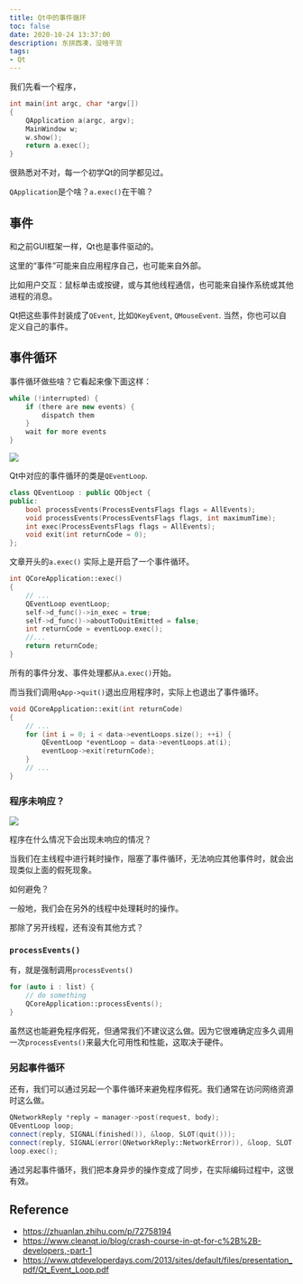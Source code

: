 ```yaml
---
title: Qt中的事件循环
toc: false
date: 2020-10-24 13:37:00
description: 东拼西凑，没啥干货
tags:
- Qt
---
```


我们先看一个程序，

```c++
int main(int argc, char *argv[])
{
    QApplication a(argc, argv);
    MainWindow w;
    w.show();
    return a.exec();
}
```

很熟悉对不对，每一个初学Qt的同学都见过。

`QApplication`是个啥？`a.exec()`在干嘛？

## 事件

和之前GUI框架一样，Qt也是事件驱动的。

这里的“事件”可能来自应用程序自己，也可能来自外部。

比如用户交互：鼠标单击或按键，或与其他线程通信，也可能来自操作系统或其他进程的消息。

Qt把这些事件封装成了`QEvent`, 比如`QKeyEvent`, `QMouseEvent`. 当然，你也可以自定义自己的事件。

## 事件循环

事件循环做些啥？它看起来像下面这样：

```c++
while (!interrupted) {
    if (there are new events) {
        dispatch them
    }
    wait for more events
}
```

![](/images/qt-event-loop-1.jpg)

Qt中对应的事件循环的类是`QEventLoop`.

```c++
class QEventLoop : public QObject {
public:
    bool processEvents(ProcessEventsFlags flags = AllEvents);
    void processEvents(ProcessEventsFlags flags, int maximumTime);
	int exec(ProcessEventsFlags flags = AllEvents);
    void exit(int returnCode = 0);
};
```

文章开头的`a.exec()` 实际上是开启了一个事件循环。

```c++
int QCoreApplication::exec()
{
    // ...
    QEventLoop eventLoop;
    self->d_func()->in_exec = true;
    self->d_func()->aboutToQuitEmitted = false;
    int returnCode = eventLoop.exec();
    //...
    return returnCode;
}
```

所有的事件分发、事件处理都从`a.exec()`开始。

而当我们调用`qApp->quit()`退出应用程序时，实际上也退出了事件循环。

```c++
void QCoreApplication::exit(int returnCode)
{
	// ...
    for (int i = 0; i < data->eventLoops.size(); ++i) {
        QEventLoop *eventLoop = data->eventLoops.at(i);
        eventLoop->exit(returnCode);
    }
    // ...
}
```

### 程序未响应？

![](/images/qt-event-loop-2.png)

程序在什么情况下会出现未响应的情况？

当我们在主线程中进行耗时操作，阻塞了事件循环，无法响应其他事件时，就会出现类似上面的假死现象。

如何避免？

一般地，我们会在另外的线程中处理耗时的操作。

那除了另开线程，还有没有其他方式？

### `processEvents()`

有，就是强制调用`processEvents()`

```c++
for (auto i : list) {
    // do something
    QCoreApplication::processEvents();
}
```

虽然这也能避免程序假死，但通常我们不建议这么做。因为它很难确定应多久调用一次`processEvents()`来最大化可用性和性能，这取决于硬件。

### 另起事件循环

还有，我们可以通过另起一个事件循环来避免程序假死。我们通常在访问网络资源时这么做。

```c++
QNetworkReply *reply = manager->post(request, body);
QEventLoop loop;
connect(reply, SIGNAL(finished()), &loop, SLOT(quit()));
connect(reply, SIGNAL(error(QNetworkReply::NetworkError)), &loop, SLOT(quit()));
loop.exec();
```

通过另起事件循环，我们把本身异步的操作变成了同步，在实际编码过程中，这很有效。

## Reference

- https://zhuanlan.zhihu.com/p/72758194
- https://www.cleanqt.io/blog/crash-course-in-qt-for-c%2B%2B-developers,-part-1
- https://www.qtdeveloperdays.com/2013/sites/default/files/presentation_pdf/Qt_Event_Loop.pdf

